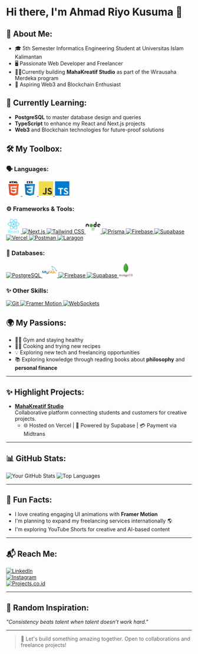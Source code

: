 # Hi there, I'm Ahmad Riyo Kusuma 👋

## 🌟 About Me:
- 🎓 5th Semester Informatics Engineering Student at Universitas Islam Kalimantan  
- 🖥️ Passionate Web Developer and Freelancer  
- 🧑‍💻Currently building **MahaKreatif Studio** as part of the Wirausaha Merdeka program  
- 🚀 Aspiring Web3 and Blockchain Enthusiast  

## 🌱 Currently Learning:
- **PostgreSQL** to master database design and queries  
- **TypeScript** to enhance my React and Next.js projects  
- **Web3** and Blockchain technologies for future-proof solutions  

## 🛠️ My Toolbox:

### 🗣️ Languages:
<p align="left"> 
  <a href="https://www.w3.org/html/" target="_blank"> 
    <img src="https://raw.githubusercontent.com/devicons/devicon/master/icons/html5/html5-original-wordmark.svg" alt="HTML5" width="40" height="40"/> 
  </a>
  <a href="https://www.w3schools.com/css/" target="_blank"> 
    <img src="https://raw.githubusercontent.com/devicons/devicon/master/icons/css3/css3-original-wordmark.svg" alt="CSS3" width="40" height="40"/> 
  </a>
  <a href="https://developer.mozilla.org/en-US/docs/Web/JavaScript" target="_blank"> 
    <img src="https://raw.githubusercontent.com/devicons/devicon/master/icons/javascript/javascript-original.svg" alt="JavaScript" width="40" height="40"/> 
  </a>
  <a href="https://www.typescriptlang.org/" target="_blank"> 
    <img src="https://raw.githubusercontent.com/devicons/devicon/master/icons/typescript/typescript-original.svg" alt="TypeScript" width="40" height="40"/> 
  </a>
</p>

### ⚙️ Frameworks & Tools:
<p align="left"> 
  <a href="https://reactjs.org/" target="_blank"> 
    <img src="https://raw.githubusercontent.com/devicons/devicon/master/icons/react/react-original-wordmark.svg" alt="React" width="40" height="40"/> 
  </a> 
  <a href="https://nextjs.org/" target="_blank"> 
    <img src="https://images.ctfassets.net/23aumh6u8s0i/6pjUKboBuFLvCKkE3esaFA/5f2101d6d2add5c615db5e98a553fc44/nextjs.jpeg" alt="Next.js" width="40" height="40"/> 
  </a> 
  <a href="https://tailwindcss.com/" target="_blank"> 
    <img src="https://www.vectorlogo.zone/logos/tailwindcss/tailwindcss-icon.svg" alt="Tailwind CSS" width="40" height="40"/> 
  </a> 
  <a href="https://nodejs.org/" target="_blank"> 
    <img src="https://raw.githubusercontent.com/devicons/devicon/master/icons/nodejs/nodejs-original-wordmark.svg" alt="Node.js" width="40" height="40"/> 
  </a> 
  <a href="https://prisma.io/" target="_blank"> 
    <img src="https://cdn.worldvectorlogo.com/logos/prisma-3.svg" alt="Prisma" width="40" height="40"/> 
  </a>
  <a href="https://firebase.google.com/" target="_blank"> 
    <img src="https://www.vectorlogo.zone/logos/firebase/firebase-icon.svg" alt="Firebase" width="40" height="40"/> 
  </a> 
  <a href="https://supabase.com/" target="_blank"> 
    <img src="https://www.vectorlogo.zone/logos/supabase/supabase-icon.svg" alt="Supabase" width="40" height="40"/> 
  </a>
  <a href="https://vercel.com/" target="_blank"> 
    <img src="https://www.vectorlogo.zone/logos/vercel/vercel-icon.svg" alt="Vercel" width="40" height="40"/> 
  </a> 
  <a href="https://postman.com" target="_blank">
    <img src="https://www.vectorlogo.zone/logos/getpostman/getpostman-icon.svg" alt="Postman" width="40" height="40"/>
  </a>
  <a href="https://laragon.org/" target="_blank">
    <img src="https://user-images.githubusercontent.com/56309495/125907457-bc4c5b35-4c9f-48ae-b5f2-0a00c15e83e7.png" alt="Laragon" width="40" height="40"/>
  </a>
</p>

### 💾 Databases:
<p align="left">
  <a href="https://www.postgresql.org/" target="_blank"> 
    <img src="https://www.vectorlogo.zone/logos/postgresql/postgresql-icon.svg" alt="PostgreSQL" width="40" height="40"/> 
  </a>
  <a href="https://www.mysql.com/" target="_blank"> 
    <img src="https://raw.githubusercontent.com/devicons/devicon/master/icons/mysql/mysql-original-wordmark.svg" alt="MySQL" width="40" height="40"/> 
  </a>
  <a href="https://firebase.google.com/" target="_blank"> 
    <img src="https://www.vectorlogo.zone/logos/firebase/firebase-icon.svg" alt="Firebase" width="40" height="40"/> 
  </a>
  <a href="https://supabase.com/" target="_blank"> 
    <img src="https://www.vectorlogo.zone/logos/supabase/supabase-icon.svg" alt="Supabase" width="40" height="40"/> 
  </a>
  <a href="https://www.mongodb.com/" target="_blank"> 
    <img src="https://raw.githubusercontent.com/devicons/devicon/master/icons/mongodb/mongodb-original-wordmark.svg" alt="MongoDB" width="40" height="40"/> 
  </a>
</p>

### ✨ Other Skills:
<p align="left"> 
  <a href="https://git-scm.com/" target="_blank"> 
    <img src="https://www.vectorlogo.zone/logos/git-scm/git-scm-icon.svg" alt="Git" width="40" height="40"/> 
  </a> 
  <a href="https://framer.com/motion" target="_blank"> 
    <img src="https://www.vectorlogo.zone/logos/framer/framer-icon.svg" alt="Framer Motion" width="40" height="40"/> 
  </a>
  <a href="https://developer.mozilla.org/en-US/docs/Web/API/WebSockets" target="_blank"> 
    <img src="https://cdn.worldvectorlogo.com/logos/websockets.svg" alt="WebSockets" width="40" height="40"/> 
  </a>
</p>


## 🌍 My Passions:
- 🏋️‍♂️ Gym and staying healthy  
- 👨‍🍳 Cooking and trying new recipes  
- 💡 Exploring new tech and freelancing opportunities  
- 📚 Exploring knowledge through reading books about **philosophy** and **personal finance**  


---

## ✨ Highlight Projects:
- [**MahaKreatif Studio**](https://mahakreatif.vercel.app)  
  Collaborative platform connecting students and customers for creative projects.  
  - 🌐 Hosted on Vercel | 💾 Powered by Supabase | 💳 Payment via Midtrans  
  

---

## 📊 GitHub Stats:
![Your GitHub Stats](https://github-readme-stats.vercel.app/api?username=AhmadRiyoKusuma&show_icons=true&theme=tokyonight)
![Top Languages](https://github-readme-stats.vercel.app/api/top-langs/?username=AhmadRiyoKusuma&layout=compact&theme=tokyonight)

---

## 🎯 Fun Facts:
- I love creating engaging UI animations with **Framer Motion**  
- I'm planning to expand my freelancing services internationally 🌎  
- I'm exploring YouTube Shorts for creative and AI-based content  

---

## 📬 Reach Me:
[![LinkedIn](https://img.shields.io/badge/LinkedIn-blue?style=flat&logo=linkedin)](https://linkedin.com/in/ahmadriyo)  
[![Instagram](https://img.shields.io/badge/Instagram-pink?style=flat&logo=instagram)](https://instagram.com/ahmadriyo)  
[![Projects.co.id](https://img.shields.io/badge/Projects.co.id-yellow?style=flat)](https://projects.co.id/user/ahmadriyo)  

---

## 🌟 Random Inspiration:
_"Consistency beats talent when talent doesn’t work hard."_  

---

> 🚀 Let's build something amazing together. Open to collaborations and freelance projects!
